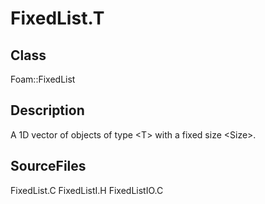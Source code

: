 # FixedList.T 
## Class
Foam::FixedList

## Description
A 1D vector of objects of type \<T\> with a fixed size \<Size\>.

## SourceFiles
FixedList.C
FixedListI.H
FixedListIO.C

